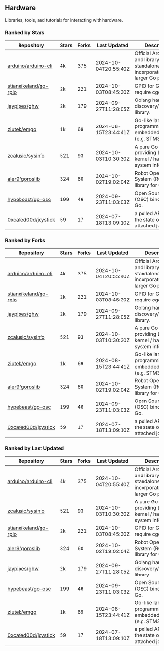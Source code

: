 ## Hardware

Libraries, tools, and tutorials for interacting with hardware.

### Ranked by Stars

| Repository | Stars | Forks | Last Updated | Description | 
|------------|-------|-------|--------------|-------------|
| [arduino/arduino-cli](https://github.com/arduino/arduino-cli) | 4k | 375 | 2024-10-04T20:55:40Z |  Official Arduino CLI and library. Can run standalone, or be incorporated into larger Go projects. |
| [stianeikeland/go-rpio](https://github.com/stianeikeland/go-rpio) | 2k | 221 | 2024-10-03T08:45:30Z |  GPIO for Go, doesn't require cgo. |
| [jaypipes/ghw](https://github.com/jaypipes/ghw) | 2k | 179 | 2024-09-27T11:28:05Z |  Golang hardware discovery/inspection library. |
| [ziutek/emgo](https://github.com/ziutek/emgo) | 1k | 69 | 2024-08-15T23:44:41Z |  Go-like language for programming embedded systems (e.g. STM32 MCU). |
| [zcalusic/sysinfo](https://github.com/zcalusic/sysinfo) | 521 | 93 | 2024-10-03T10:30:30Z |  A pure Go library providing Linux OS / kernel / hardware system information. |
| [aler9/goroslib](https://github.com/aler9/goroslib) | 324 | 60 | 2024-10-02T19:02:04Z |  Robot Operating System (ROS) library for Go. |
| [hypebeast/go-osc](https://github.com/hypebeast/go-osc) | 199 | 46 | 2024-09-23T11:03:03Z |  Open Sound Control (OSC) bindings for Go. |
| [0xcafed00d/joystick](https://github.com/0xcafed00d/joystick) | 59 | 17 | 2024-07-18T13:09:10Z |  a polled API to read the state of an attached joystick. |

### Ranked by Forks

| Repository | Stars | Forks | Last Updated | Description | 
|------------|-------|-------|--------------|-------------|
| [arduino/arduino-cli](https://github.com/arduino/arduino-cli) | 4k | 375 | 2024-10-04T20:55:40Z |  Official Arduino CLI and library. Can run standalone, or be incorporated into larger Go projects. |
| [stianeikeland/go-rpio](https://github.com/stianeikeland/go-rpio) | 2k | 221 | 2024-10-03T08:45:30Z |  GPIO for Go, doesn't require cgo. |
| [jaypipes/ghw](https://github.com/jaypipes/ghw) | 2k | 179 | 2024-09-27T11:28:05Z |  Golang hardware discovery/inspection library. |
| [zcalusic/sysinfo](https://github.com/zcalusic/sysinfo) | 521 | 93 | 2024-10-03T10:30:30Z |  A pure Go library providing Linux OS / kernel / hardware system information. |
| [ziutek/emgo](https://github.com/ziutek/emgo) | 1k | 69 | 2024-08-15T23:44:41Z |  Go-like language for programming embedded systems (e.g. STM32 MCU). |
| [aler9/goroslib](https://github.com/aler9/goroslib) | 324 | 60 | 2024-10-02T19:02:04Z |  Robot Operating System (ROS) library for Go. |
| [hypebeast/go-osc](https://github.com/hypebeast/go-osc) | 199 | 46 | 2024-09-23T11:03:03Z |  Open Sound Control (OSC) bindings for Go. |
| [0xcafed00d/joystick](https://github.com/0xcafed00d/joystick) | 59 | 17 | 2024-07-18T13:09:10Z |  a polled API to read the state of an attached joystick. |

### Ranked by Last Updated

| Repository | Stars | Forks | Last Updated | Description | 
|------------|-------|-------|--------------|-------------|
| [arduino/arduino-cli](https://github.com/arduino/arduino-cli) | 4k | 375 | 2024-10-04T20:55:40Z |  Official Arduino CLI and library. Can run standalone, or be incorporated into larger Go projects. |
| [zcalusic/sysinfo](https://github.com/zcalusic/sysinfo) | 521 | 93 | 2024-10-03T10:30:30Z |  A pure Go library providing Linux OS / kernel / hardware system information. |
| [stianeikeland/go-rpio](https://github.com/stianeikeland/go-rpio) | 2k | 221 | 2024-10-03T08:45:30Z |  GPIO for Go, doesn't require cgo. |
| [aler9/goroslib](https://github.com/aler9/goroslib) | 324 | 60 | 2024-10-02T19:02:04Z |  Robot Operating System (ROS) library for Go. |
| [jaypipes/ghw](https://github.com/jaypipes/ghw) | 2k | 179 | 2024-09-27T11:28:05Z |  Golang hardware discovery/inspection library. |
| [hypebeast/go-osc](https://github.com/hypebeast/go-osc) | 199 | 46 | 2024-09-23T11:03:03Z |  Open Sound Control (OSC) bindings for Go. |
| [ziutek/emgo](https://github.com/ziutek/emgo) | 1k | 69 | 2024-08-15T23:44:41Z |  Go-like language for programming embedded systems (e.g. STM32 MCU). |
| [0xcafed00d/joystick](https://github.com/0xcafed00d/joystick) | 59 | 17 | 2024-07-18T13:09:10Z |  a polled API to read the state of an attached joystick. |

